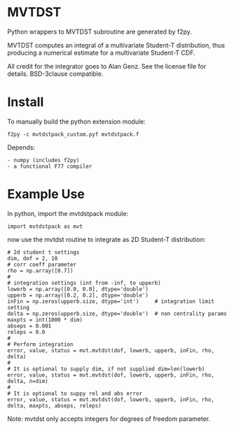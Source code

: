 MVTDST
=======

Python wrappers to MVTDST subroutine are generated by f2py.

MVTDST computes an integral of a multivariate Student-T distribution, thus
producing a numerical estimate for a multivariate Student-T CDF.

All credit for the integrator goes to Alan Genz.  See the license file for details.
BSD-3clause compatible.

Install
=======

To manually build the python extension module:

    f2py -c mvtdstpack_custom.pyf mvtdstpack.f

Depends:

    - numpy (includes f2py)
    - a functional F77 compiler

Example Use
===========

In python, import the mvtdstpack module:

    import mvtdstpack as mvt

now use the mvtdst routine to integrate as 2D Student-T distribution:
    
    # 2d student t settings
    dim, dof = 2, 10
    # corr coeff parameter
    rho = np.array([0.7])
    #
    # integration settings (int from -inf, to upperb)
    lowerb = np.array([0.0, 0.0], dtype='double')
    upperb = np.array([0.2, 0.2], dtype='double')
    inFin = np.zeros(upperb.size, dtype='int')     # integration limit setting
    delta = np.zeros(upperb.size, dtype='double')  # non centrality params
    maxpts = int(1000 * dim)
    abseps = 0.001
    releps = 0.0
    #
    # Perform integration
    error, value, status = mvt.mvtdst(dof, lowerb, upperb, inFin, rho, delta)
    #
    # It is optional to supply dim, if not supplied dim=len(lowerb)
    error, value, status = mvt.mvtdst(dof, lowerb, upperb, inFin, rho, delta, n=dim)
    #
    # It is optional to suppy rel and abs error
    error, value, status = mvt.mvtdst(dof, lowerb, upperb, inFin, rho, delta, maxpts, abseps, releps)

Note:  mvtdst only accepts integers for degrees of freedom parameter.
